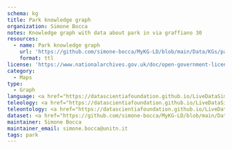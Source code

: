 ```yaml
---
schema: kg
title: Park knowledge graph
organization: Simone Bocca
notes: Knowledge graph with data about park in via graffiano 30
resources:
  - name: Park knowledge graph
    url: 'https://github.com/simone-bocca/MyKG-LD/blob/main/Data/KGs/park.ttl'
    format: ttl
license: 'https://www.nationalarchives.gov.uk/doc/open-government-licence/version/3/'
category:
  - Maps
type:
  - Graph 
language: <a href="https://datascientiafoundation.github.io/LiveDataSimoneBocca/datasets/sb-lang/">https://datascientiafoundation.github.io/LiveDataSimoneBocca/datasets/sb-lang/</a>
teleology: <a href="https://datascientiafoundation.github.io/LiveDataSimoneBocca/datasets/sb-teleology/">https://datascientiafoundation.github.io/LiveDataSimoneBocca/datasets/sb-teleology/</a>
teleontology: <a href="https://datascientiafoundation.github.io/LiveDataSimoneBocca/datasets/sb-teleontology/">https://datascientiafoundation.github.io/LiveDataSimoneBocca/datasets/sb-teleontology/</a>
dataset: <a href="https://github.com/simone-bocca/MyKG-LD/blob/main/Data/datasets/park-house.json">https://github.com/simone-bocca/MyKG-LD/blob/main/Data/datasets/park-house.json</a>
maintainer: Simone Bocca
maintainer_email: simone.bocca@unitn.it
tags: park
---
```


